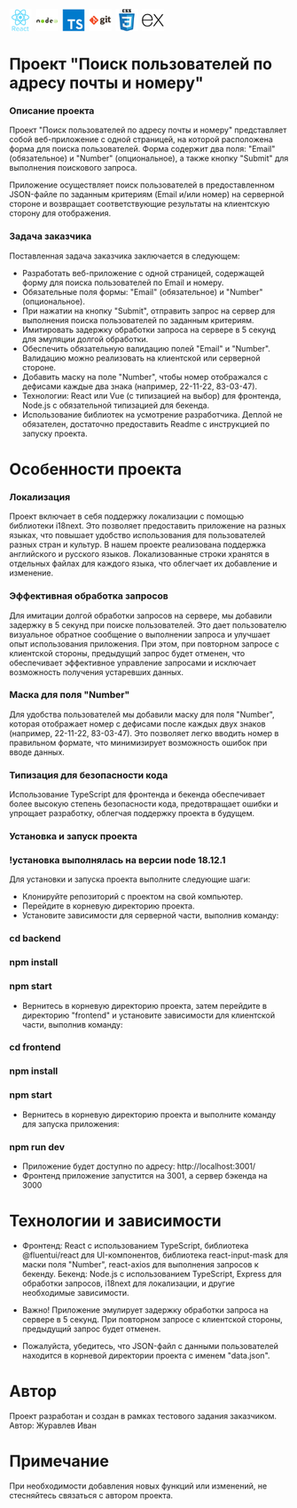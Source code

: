 <div>
  <img src="https://github.com/devicons/devicon/blob/master/icons/react/react-original-wordmark.svg" title="React" alt="React" width="40" height="40"/>&nbsp;
  <img src="https://github.com/devicons/devicon/blob/master/icons/nodejs/nodejs-original-wordmark.svg" title="Nodejs" alt="Nodejs" width="40" height="40"/>&nbsp;
  <img src="https://github.com/devicons/devicon/blob/master/icons/typescript/typescript-original.svg" title="TypeScript" alt="TypeScript" width="40" height="40"/>&nbsp;
  <img src="https://github.com/devicons/devicon/blob/master/icons/git/git-original-wordmark.svg" title="Git" alt="Git" width="40" height="40"/>&nbsp;
  <img src="https://github.com/devicons/devicon/blob/master/icons/css3/css3-original-wordmark.svg" title="CSS" alt="CSS" width="40" height="40"/>&nbsp;
  <img src="https://github.com/devicons/devicon/blob/master/icons/express/express-original.svg" title="express" alt="express" width="40" height="40"/>&nbsp;
</div>

# Проект "Поиск пользователей по адресу почты и номеру"

### Описание проекта

Проект "Поиск пользователей по адресу почты и номеру" представляет собой веб-приложение с одной страницей, на которой расположена форма для поиска пользователей. Форма содержит два поля: "Email" (обязательное) и "Number" (опциональное), а также кнопку "Submit" для выполнения поискового запроса.

Приложение осуществляет поиск пользователей в предоставленном JSON-файле по заданным критериям (Email и/или номер) на серверной стороне и возвращает соответствующие результаты на клиентскую сторону для отображения.

### Задача заказчика

Поставленная задача заказчика заключается в следующем:

- Разработать веб-приложение с одной страницей, содержащей форму для поиска пользователей по Email и номеру.
- Обязательные поля формы: "Email" (обязательное) и "Number" (опциональное).
- При нажатии на кнопку "Submit", отправить запрос на сервер для выполнения поиска пользователей по заданным критериям.
- Имитировать задержку обработки запроса на сервере в 5 секунд для эмуляции долгой обработки.
- Обеспечить обязательную валидацию полей "Email" и "Number". Валидацию можно реализовать на клиентской или серверной стороне.
- Добавить маску на поле "Number", чтобы номер отображался с дефисами каждые два знака (например, 22-11-22, 83-03-47).
- Технологии: React или Vue (с типизацией на выбор) для фронтенда, Node.js с обязательной типизацией для бекенда.
- Использование библиотек на усмотрение разработчика.
  Деплой не обязателен, достаточно предоставить Readme с инструкцией по запуску проекта.

# Особенности проекта

### Локализация

Проект включает в себя поддержку локализации с помощью библиотеки i18next. Это позволяет предоставить приложение на разных языках, что повышает удобство использования для пользователей разных стран и культур. В нашем проекте реализована поддержка английского и русского языков. Локализованные строки хранятся в отдельных файлах для каждого языка, что облегчает их добавление и изменение.

### Эффективная обработка запросов

Для имитации долгой обработки запросов на сервере, мы добавили задержку в 5 секунд при поиске пользователей. Это дает пользователю визуальное обратное сообщение о выполнении запроса и улучшает опыт использования приложения. При этом, при повторном запросе с клиентской стороны, предыдущий запрос будет отменен, что обеспечивает эффективное управление запросами и исключает возможность получения устаревших данных.

### Маска для поля "Number"

Для удобства пользователей мы добавили маску для поля "Number", которая отображает номер с дефисами после каждых двух знаков (например, 22-11-22, 83-03-47). Это позволяет легко вводить номер в правильном формате, что минимизирует возможность ошибок при вводе данных.

### Типизация для безопасности кода

Использование TypeScript для фронтенда и бекенда обеспечивает более высокую степень безопасности кода, предотвращает ошибки и упрощает разработку, облегчая поддержку проекта в будущем.

### Установка и запуск проекта

### !установка выполнялась на версии node 18.12.1
Для установки и запуска проекта выполните следующие шаги:

- Клонируйте репозиторий с проектом на свой компьютер.
- Перейдите в корневую директорию проекта.
- Установите зависимости для серверной части, выполнив команду:

### cd backend
### npm install
### npm start

- Вернитесь в корневую директорию проекта, затем перейдите в директорию "frontend" и установите зависимости для клиентской части, выполнив команду:

### cd frontend
### npm install
### npm start

- Вернитесь в корневую директорию проекта и выполните команду для запуска приложения:

### npm run dev

- Приложение будет доступно по адресу: http://localhost:3001/
- Фронтенд приложение запустится на 3001, а сервер бэкенда на 3000

# Технологии и зависимости

- Фронтенд: React с использованием TypeScript, библиотека @fluentui/react для UI-компонентов, библиотека react-input-mask для маски поля "Number", react-axios для выполнения запросов к бекенду.
  Бекенд: Node.js с использованием TypeScript, Express для обработки запросов, i18next для локализации, и другие необходимые зависимости.

- Важно! Приложение эмулирует задержку обработки запроса на сервере в 5 секунд. При повторном запросе с клиентской стороны, предыдущий запрос будет отменен.

- Пожалуйста, убедитесь, что JSON-файл с данными пользователей находится в корневой директории проекта с именем "data.json".

# Автор

Проект разработан и создан в рамках тестового задания заказчиком. Автор: Журавлев Иван

# Примечание

При необходимости добавления новых функций или изменений, не стесняйтесь связаться с автором проекта.

